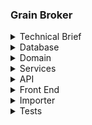 ### Grain Broker

<details>
<summary>
Technical Brief
</summary>
<p>
    
 #### User story
 A client, a grain broker, manages several grain suppliers and customers, every month
 their customer base places their grain requirements and its then the job of the grain
 broker to determine the best supplier(s) to deliver against the requirements of their
 clients. Currently this is all handled in an excel spreadsheet and largely they operate on a
 first placed first fulfilled system. They would like to move to a more scalable and resilient
 platform for client management that also provides them with a level of insights /
 analytics.
 
#### Task Summary
The purpose of this exercise is to take a standard dataset commonly used as an
exemplar for optimisation problems and turn that into a &#39;product&#39; consisting of backend,
middleware, and front end.
The singular dataset provided includes all the data candidates need to:
* Ingest the CSV and determine the data models
* Design and implement a 'database/storage layer' (relational or non-relational are
both totally acceptable as long as the candidate can justify them)
* Design, implement and test an API or decoupled middleware layer
* Design and implement a front end so that a client could better interact with this
dataset, view data trends and both active and historical data. Consideration
should be made for role-based access.

#### Outcome
It is not imperative that the candidate writes code for each stage, we would rather that
they consider, document, and design each stage and be able to communicate with
clarity around the decisions that they have or would have made. However, we would like
to see a working solution for one of the stages:
* Backend, data ingestion, database design and implementation
* Middleware, a chosen middleware layer either API or equivalent communications
solution.
* Front-end, a clean user interface that uses the middleware (where appropriate)
to demonstrate a data driven dashboard.
This brief / task highlights a candidate’s ability to take quite an informal brief and a
singular of view of data, their ability to synthesise data and turn flat data into a
considered / scalable and resilient solutions architecture and look to how we would add
further value via analytics / machine learning / statistical analysis or operational
research.


</p>
</details>

<details>
<summary>
Database 
</summary>
<p>

The database will be a SQL database as I think the data provided can be split into a relational database and reduce the repetition of data storage

I have decided to split the data into the following tables PurchaseOrder, Customer, Supplier and Location. 

A purchase order will have one customer and one supplier.

Both a supplier and customer will have a location each. 

To recreate the database, you will need to create a new SQL database [GrainBroker] and then run the scripts located at Grainboker.Database/Tables
</p>
</details>

<details>
<summary>
Domain
</summary>
<p>
    
The domain uses Entity Framework to connect to the database. All queries to the database through EF use linq as the queries aren’t complex.
If complex queries were required, stored procedures could be considered. 

If the client would like live updates on the front end we could consider using SQL dependency
SQL Dependency would allow us to update the front end everytime a new order is inserted.

A repository pattern is used so that all data access logic is isolated from the services project. 
This would mean that the services project can be strictly business logic and also allow us to test every project in isolation.
 </p>
</details>

<details>
<summary>
Services
</summary>
<p>
    
The services project is where we will be completing most of our business logic and data transformation (as the charts may require different structures than the database table structure).

The services project could also contain the cache service which utilises Redis. This service will be used to cache large database requests e.g. get all orders
Caching this data will reduce the hit rate on the database.
We can update the cache on a timer e.g. every 15 minutes or we could use SQL dependency to update the cache whenever a new order is inserted. 
The choice of timer or on insert is dependent on if the client wants live updates.  
The caching may not be required depending on how many users are using the system. If there's only one user it would be fine to go directly to the database for every request.

While updating the cache with database updates we can also use Signal R to update the front end without the user having to refresh.
Live updates may not be required if orders are not inserted often. 
</p>
</details>

<details>
<summary>
API 
</summary>
<p>
    
The API is a simple .net 6 API, this was chosen as it's easy to set up, easy to maintain and .net 6 has a long support lifetime. 

The API has one endpoint setup for all purchase order information. 
With further investigation into what the client wants for the front end needs we can easily make more endpoints to provide more functionality.

The API currently has no authentication but we could easily add RBAC using Microsoft Identity.
</p>
</details>

<details>
<summary>
Front End 
</summary>
<p>
    
The front end will be written in Vue.
Vue is great for small to medium size projects as it's lightweight, easy to set up and easy to learn (especially for developers who have used other javascript frameworks).

We will use the vuetify component library, this library will speed up development time and add consistency to the project. 
Vuetify also easily allows us to display data tables which will be useful for showing orders.
Vue material component library was also considered as they also provide clean and easy to use components but the 
support that vuetify provides is incomparable with their in depth documentation and discord server where they have developers on hand to help.

I will use vue-chartjs for all the charts on the dashboard. vue-chartjs is a wrapper for the popular Chart.js open source library.
Using this library will give us a fast and easy way to create all the charts that the client requires.

I will use Axios to consume the API. Axios is built into Vue and is easy to use. 

Vue also has a built in state manager so if we added authentication we could store log in details and roles easily.

Depending on the client needs, we can add signal R for live updates (This is discussed in more detail in the Services README).
</p>
</details>

<details>
<summary>
Importer 
</summary>
<p>
    
The importer is a worker service written in .net 6, this could be run when ad hoc or on a schedule using a cron job.

The importer currently just pulls from a CSV in GrainBroker.Importer/ImportData and uses the CSVHelper library to import the data.

We could also easily convert this functionality into a front end CSV uploader or manul front end input.
</p>
</details>

<details>
<summary>
Tests 
</summary>
<p>
    
The tests are written in Xunit and Moq. The test classes are split into API, Services and Domain. I have split them down so we can test all the functionality individually,

With more time I would also add full regression tests that would go from the API to the domain without using Moq.

The tests are very useful for recognising if new code affects the current code base, it would be very useful to check code coverage on pull requests with a tool such as SonarQube.
</p>
</details>
